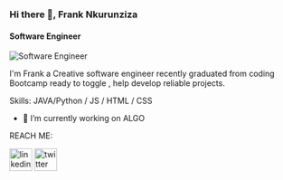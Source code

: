 ### Hi there 👋, Frank Nkurunziza
#### Software Engineer
![Software Engineer](https://media-exp1.licdn.com/dms/image/C4E16AQFSZ0cQcO344Q/profile-displaybackgroundimage-shrink_350_1400/0/1635256854589?e=1645056000&v=beta&t=37eaamxDHFXaBgjnuS-Gz4QE-ehGzJCt7Srxq5CoYLA)

I'm Frank a Creative software engineer recently graduated from coding Bootcamp ready to toggle , help develop reliable projects.

Skills: JAVA/Python / JS / HTML / CSS

- 🔭 I’m currently working on ALGO 


REACH ME:

[<img src='https://cdn.jsdelivr.net/npm/simple-icons@3.0.1/icons/linkedin.svg' alt='linkedin' height='40'>](https://www.linkedin.com/in/frank-nkurunziza/)  [<img src='https://cdn.jsdelivr.net/npm/simple-icons@3.0.1/icons/twitter.svg' alt='twitter' height='40'>](https://twitter.com/franknkurunziz1)  



